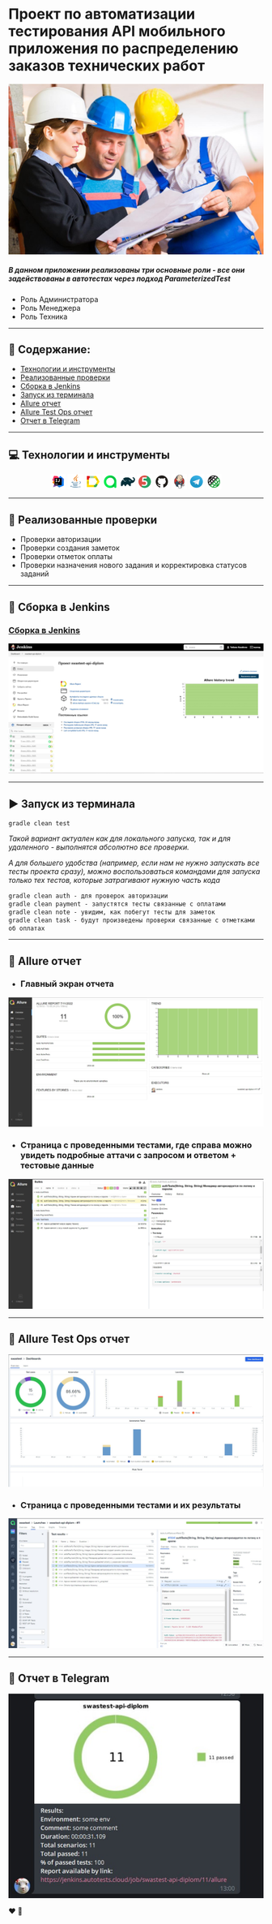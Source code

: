 # Проект по автоматизации тестирования API мобильного приложения по распределению заказов технических работ
<p align="center">
<img title="logo" src="images/contentImg/tech.jpg">
</p>

#####  В данном приложении реализованы три основные роли - все они задействованы в автотестах через подход  ParameterizedTest
 - Роль Администратора
  - Роль Менеджера
  - Роль Техника
***
## :floppy_disk: Содержание:
- <a href="#computer-технологии-и-инструменты">Технологии и инструменты</a>
- <a href="#notebook_with_decorative_cover-реализованные-проверки">Реализованные проверки</a>
- <a href="#electric_plug-сборка-в-Jenkins">Сборка в Jenkins</a>
- <a href="#arrow_forward-запуск-из-терминала">Запуск из терминала</a>
- <a href="#open_book-allure-отчет">Allure отчет</a>
- <a href="#hammer-allure-test-ops-отчет">Allure Test Ops отчет</a>
- <a href="#robot-отчет-в-telegram">Отчет в Telegram</a>

***
## :computer: Технологии и инструменты
<p align="center">
<img width="6%" title="IntelliJ IDEA" src="images/logo/Intelij_IDEA.svg">
<img width="6%" title="Java" src="images/logo/Java.svg">
<img width="6%" title="Allure Report" src="images/logo/Allure_Report.svg">
<img width="6%" title="AllureTestOps" src="images/logo/AllureTestOps.png">
<img width="6%" title="Gradle" src="images/logo/Gradle.svg">
<img width="6%" title="JUnit5" src="images/logo/JUnit5.svg">
<img width="6%" title="GitHub" src="images/logo/GitHub.svg">
<img width="6%" title="Jenkins" src="images/logo/Jenkins.svg">
<img width="6%" title="Telegram" src="images/logo/Telegram.svg">
<img width="6%" title="Rest-Assured" src="images/logo/Rest-Assured.png">
</p>

***

## :notebook_with_decorative_cover: Реализованные проверки
  - Проверки авторизации 
  - Проверки создания заметок
  - Проверки отметок оплаты
  - Проверки назначения нового задания и корректировка статусов заданий
***

## :electric_plug: Сборка в Jenkins
### <a target="_blank" href="https://jenkins.autotests.cloud/job/swastest-api-diplom/">Сборка в Jenkins</a>
<p align="center">
<img title="Jenkins Dashboard" src="images/contentImg/main_jenk.jpg">
</p>


***

## :arrow_forward: Запуск из терминала

```
gradle clean test
```

*Такой вариант актуален как для локального запуска, так и для удаленного - выполнятся абсолютно все проверки.*

*А для большего удобства (например, если нам не нужно запускать все тесты проекта сразу), можно воспользоваться командами для запуска только тех тестов, которые затрагивают нужную часть кода*
```
gradle clean auth - для проверок авторизации
gradle clean payment - запустятся тесты связанные с оплатами
gradle clean note - увидим, как побегут тесты для заметок
gradle clean task - будут произведены проверки связанные с отметками об оплатах
```

***

## :open_book: Allure отчет
- ### Главный экран отчета
<p align="center">
<img title="Allure Overview Dashboard" src="images/contentImg/allure_1.jpg">
</p>

- ### Страница с проведенными тестами, где справа можно увидеть подробные аттачи с запросом и ответом + тестовые данные
<p align="center">
<img title="Allure Test Page" src="images/contentImg/allure_2.jpg">
</p>


***

## :hammer: Allure Test Ops отчет
<p align="center">
<img title="Allure Test Ops Launch" src="images/contentImg/testOps_2.jpg">
</p>

- ### Страница с проведенными тестами и их результаты 
<p align="center">
<img title="Allure Test Ops Page" src="images/contentImg/testOps_1.jpg">
</p>


***

## :robot: Отчет в Telegram
<p align="center">
<img title="Telegram notification message" src="images/contentImg/tg.jpg">
</p>


:heart: 
:blue_heart:
